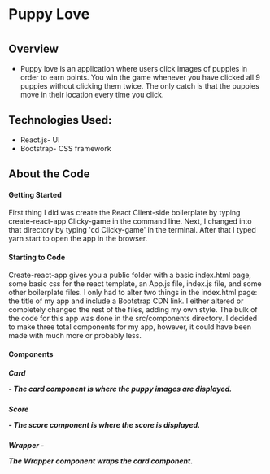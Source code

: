 <h1>Puppy Love<h1>

<h2>Overview</h2>
<ul>
  <li>Puppy love is an application where users click images of puppies in order to earn points. You win the game whenever you have clicked all 9 puppies without clicking them twice. The only catch is that the puppies move in their location every time you click. </li>
</ul>

<h2>Technologies Used:</h2>
<ul>
  <li>React.js- UI</li>
  <li>Bootstrap- CSS framework</li>
</ul>

<h2>About the Code</h2>
<h4>Getting Started</h4>
<p>First thing I did was create the React Client-side boilerplate by typing create-react-app Clicky-game in the command line.  Next, I changed into that directory by typing 'cd Clicky-game' in the terminal. After that I typed yarn start to open the app in the browser.</p>
<h4>Starting to Code</h4>
<p>Create-react-app gives you a public folder with a basic index.html page, some basic css for the react template, an App.js file, index.js file, and some other boilerplate files.  I only had to alter two things in the index.html page: the title of my app and include a Bootstrap CDN link. I either altered or completely changed the rest of the files, adding my own style.  The bulk of the code for this app was done in the src/components directory.  I decided to make three total components for my app, however, it could have been made with much more or probably less.</p>
<h4>Components</h4>
<h5>Card</5><p> - The card component is where the puppy images are displayed.</p>
<h5>Score</5> <p> - The score component is where the score is displayed.</p>
<h5>Wrapper</5> - <p>The Wrapper component wraps the card component.</p>


